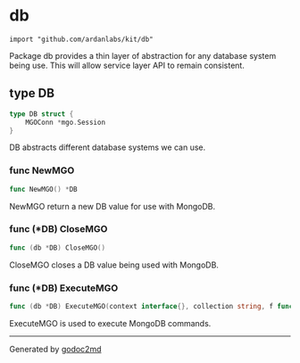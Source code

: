 
# db
    import "github.com/ardanlabs/kit/db"

Package db provides a thin layer of abstraction for any database system
being use. This will allow service layer API to remain consistent.







## type DB
``` go
type DB struct {
    MGOConn *mgo.Session
}
```
DB abstracts different database systems we can use.









### func NewMGO
``` go
func NewMGO() *DB
```
NewMGO return a new DB value for use with MongoDB.




### func (\*DB) CloseMGO
``` go
func (db *DB) CloseMGO()
```
CloseMGO closes a DB value being used with MongoDB.



### func (\*DB) ExecuteMGO
``` go
func (db *DB) ExecuteMGO(context interface{}, collection string, f func(*mgo.Collection) error) error
```
ExecuteMGO is used to execute MongoDB commands.









- - -
Generated by [godoc2md](http://godoc.org/github.com/davecheney/godoc2md)